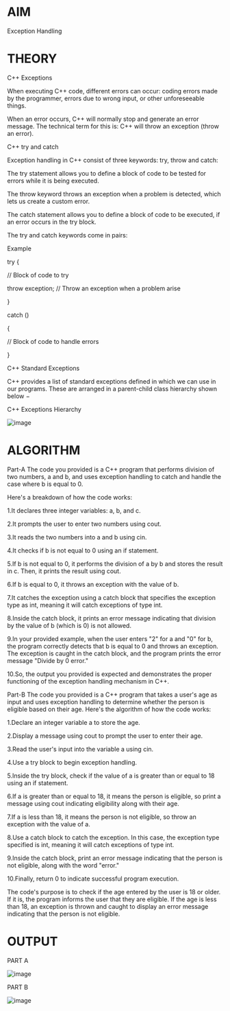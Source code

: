 # AIM

Exception Handling

# THEORY

C++ Exceptions

When executing C++ code, different errors can occur: coding errors made by the programmer, errors due to wrong input, or other unforeseeable things.

When an error occurs, C++ will normally stop and generate an error message. The technical term for this is: C++ will throw an exception (throw an error).

C++ try and catch

Exception handling in C++ consist of three keywords: try, throw and catch:

The try statement allows you to define a block of code to be tested for errors while it is being executed.

The throw keyword throws an exception when a problem is detected, which lets us create a custom error.

The catch statement allows you to define a block of code to be executed, if an error occurs in the try block.

The try and catch keywords come in pairs:

Example

try {

// Block of code to try

throw exception; // Throw an exception when a problem arise

}

catch ()

{

// Block of code to handle errors

}

C++ Standard Exceptions

C++ provides a list of standard exceptions defined in which we can use in our programs. These are arranged in a parent-child class hierarchy shown below −

C++ Exceptions Hierarchy

![image](https://github.com/Sanika-Desai/Exception-Hnadling/assets/142314095/6bb7b457-dcb9-4c6f-94c9-e9f84052ea00)


# ALGORITHM

Part-A
The code you provided is a C++ program that performs division of two numbers, a and b, and uses exception handling to catch and handle the case where b is equal to 0.

Here's a breakdown of how the code works:

1.It declares three integer variables: a, b, and c.

2.It prompts the user to enter two numbers using cout.

3.It reads the two numbers into a and b using cin.

4.It checks if b is not equal to 0 using an if statement.

5.If b is not equal to 0, it performs the division of a by b and stores the result in c. Then, it prints the result using cout.

6.If b is equal to 0, it throws an exception with the value of b.

7.It catches the exception using a catch block that specifies the exception type as int, meaning it will catch exceptions of type int.

8.Inside the catch block, it prints an error message indicating that division by the value of b (which is 0) is not allowed.

9.In your provided example, when the user enters "2" for a and "0" for b, the program correctly detects that b is equal to 0 and throws an exception. The exception is caught in the catch block, and the program prints the error message "Divide by 0 error."

10.So, the output you provided is expected and demonstrates the proper functioning of the exception handling mechanism in C++.

Part-B
The code you provided is a C++ program that takes a user's age as input and uses exception handling to determine whether the person is eligible based on their age. Here's the algorithm of how the code works:

1.Declare an integer variable a to store the age.

2.Display a message using cout to prompt the user to enter their age.

3.Read the user's input into the variable a using cin.

4.Use a try block to begin exception handling.

5.Inside the try block, check if the value of a is greater than or equal to 18 using an if statement.

6.If a is greater than or equal to 18, it means the person is eligible, so print a message using cout indicating eligibility along with their age.

7.If a is less than 18, it means the person is not eligible, so throw an exception with the value of a.

8.Use a catch block to catch the exception. In this case, the exception type specified is int, meaning it will catch exceptions of type int.

9.Inside the catch block, print an error message indicating that the person is not eligible, along with the word "error."

10.Finally, return 0 to indicate successful program execution.

The code's purpose is to check if the age entered by the user is 18 or older. If it is, the program informs the user that they are eligible. If the age is less than 18, an exception is thrown and caught to display an error message indicating that the person is not eligible.

# OUTPUT

PART A

![image](https://github.com/Sanika-Desai/Exception-Hnadling/assets/142314095/1008d66e-ac5f-48f5-b354-0cea8b0649e6)

PART B

![image](https://github.com/Sanika-Desai/Exception-Hnadling/assets/142314095/a48aa196-3ff2-43e9-90b7-30e82cf13faf)










